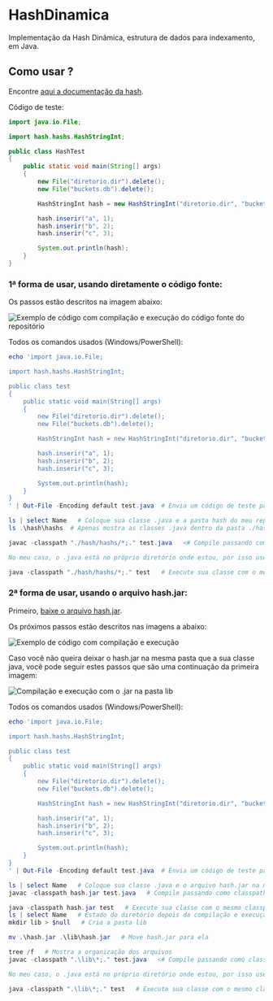 # HashDinamica
Implementação da Hash Dinâmica, estrutura de dados para indexamento, em Java.

## Como usar ?

Encontre [aqui a documentação da hash](https://htmlpreview.github.io/?https://github.com/axell-brendow/Indexing/blob/master/HashDinamica/doc/index.html).


Código de teste:

```Java
import java.io.File;

import hash.hashs.HashStringInt;

public class HashTest
{
    public static void main(String[] args)
    {
        new File("diretorio.dir").delete();
        new File("buckets.db").delete();

        HashStringInt hash = new HashStringInt("diretorio.dir", "buckets.db", 2);

        hash.inserir("a", 1);
        hash.inserir("b", 2);
        hash.inserir("c", 3);

        System.out.println(hash);
    }
}

```

### 1ª forma de usar, usando diretamente o código fonte:

Os passos estão descritos na imagem abaixo:

![Exemplo de código com compilação e execução do código fonte do repositório](https://i.imgur.com/wOOGINf.png)

Todos os comandos usados (Windows/PowerShell):

```PowerShell
echo 'import java.io.File;

import hash.hashs.HashStringInt;

public class test
{
    public static void main(String[] args)
    {
        new File("diretorio.dir").delete();
        new File("buckets.db").delete();

        HashStringInt hash = new HashStringInt("diretorio.dir", "buckets.db", 2);

        hash.inserir("a", 1);
        hash.inserir("b", 2);
        hash.inserir("c", 3);

        System.out.println(hash);
    }
}
' | Out-File -Encoding default test.java  # Envia um código de teste para o arquivo test.java

ls | select Name   # Coloque sua classe .java e a pasta hash do meu repositório juntas como abaixo:
ls .\hash\hashs  # Apenas mostra as classes .java dentro da pasta ./hash/hashs

javac -classpath "./hash/hashs/*;." test.java   <# Compile passando como classpath o caminho da pasta hash e o caminho do seu .java.

No meu caso, o .java está no próprio diretório onde estou, por isso usei o . (ponto). Caso você esteja num sistema unix, troque o ; (ponto e vírgula) por : (dois pontos) no classpath. #>

java -classpath "./hash/hashs/*;." test   # Execute sua classe com o mesmo classpath de compilação
```


### 2ª forma de usar, usando o arquivo hash.jar:

Primeiro, [baixe o arquivo hash.jar](https://github.com/axell-brendow/Indexing/raw/master/HashDinamica/hash.jar).

Os próximos passos estão descritos nas imagens a abaixo:

![Exemplo de código com compilação e execução](https://i.imgur.com/VcqsxoW.png)

Caso você não queira deixar o hash.jar na mesma pasta que a sua classe java, você pode seguir estes passos que são uma continuação da primeira imagem:

![Compilação e execução com o .jar na pasta lib](https://i.imgur.com/WgV4c0J.png)

Todos os comandos usados (Windows/PowerShell):

```PowerShell
echo 'import java.io.File;

import hash.hashs.HashStringInt;

public class test
{
    public static void main(String[] args)
    {
        new File("diretorio.dir").delete();
        new File("buckets.db").delete();

        HashStringInt hash = new HashStringInt("diretorio.dir", "buckets.db", 2);

        hash.inserir("a", 1);
        hash.inserir("b", 2);
        hash.inserir("c", 3);

        System.out.println(hash);
    }
}
' | Out-File -Encoding default test.java  # Envia um código de teste para o arquivo test.java

ls | select Name   # Coloque sua classe .java e o arquivo hash.jar na mesma pasta como abaixo:
javac -classpath hash.jar test.java   # Compile passando como classpath o caminho de hash.jar

java -classpath hash.jar test   # Execute sua classe com o mesmo classpath de compilação
ls | select Name   # Estado do diretório depois da compilação e execução
mkdir lib > $null   # Cria a pasta lib

mv .\hash.jar .\lib\hash.jar   # Move hash.jar para ela

tree /f   # Mostra a organização dos arquivos
javac -classpath ".\lib\*;." test.java   <# Compile passando como classpath o caminho de hash.jar e o caminho do seu .java.

No meu caso, o .java está no próprio diretório onde estou, por isso usei o . (ponto). Caso você esteja num sistema unix, troque o ; (ponto e vírgula) por : (dois pontos) no classpath. #>

java -classpath ".\lib\*;." test   # Execute sua classe com o mesmo classpath de compilação
```
